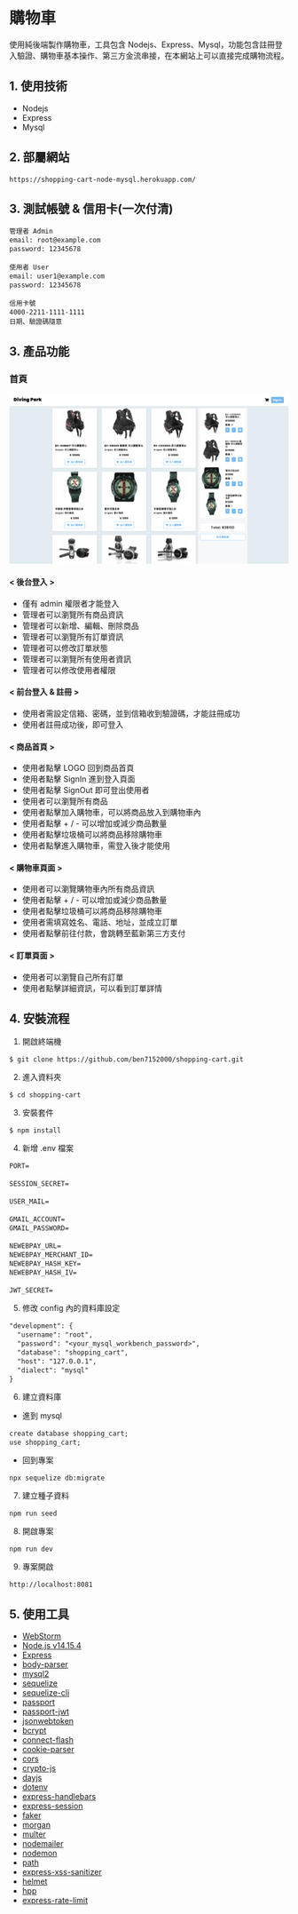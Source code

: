 # 購物車

使用純後端製作購物車，工具包含 Nodejs、Express、Mysql，功能包含註冊登入驗證、購物車基本操作、第三方金流串接，在本網站上可以直接完成購物流程。

## 1. 使用技術

+ Nodejs
+ Express
+ Mysql

## 2. 部屬網站

```
https://shopping-cart-node-mysql.herokuapp.com/
```

## 3. 測試帳號 & 信用卡(一次付清)

```
管理者 Admin
email: root@example.com
password: 12345678

使用者 User
email: user1@example.com
password: 12345678

信用卡號
4000-2211-1111-1111
日期、驗證碼隨意
```

## 3. 產品功能

### 首頁

![](pic/pic.png)

#### < 後台登入 >

+ 僅有 admin 權限者才能登入
+ 管理者可以瀏覽所有商品資訊
+ 管理者可以新增、編輯、刪除商品
+ 管理者可以瀏覽所有訂單資訊
+ 管理者可以修改訂單狀態
+ 管理者可以瀏覽所有使用者資訊
+ 管理者可以修改使用者權限

#### < 前台登入 & 註冊 >

+ 使用者需設定信箱、密碼，並到信箱收到驗證碼，才能註冊成功
+ 使用者註冊成功後，即可登入

#### < 商品首頁 >

+ 使用者點擊 LOGO 回到商品首頁
+ 使用者點擊 SignIn 進到登入頁面
+ 使用者點擊 SignOut 即可登出使用者
+ 使用者可以瀏覽所有商品
+ 使用者點擊加入購物車，可以將商品放入到購物車內
+ 使用者點擊 + / - 可以增加或減少商品數量
+ 使用者點擊垃圾桶可以將商品移除購物車
+ 使用者點擊進入購物車，需登入後才能使用

#### < 購物車頁面 >

+ 使用者可以瀏覽購物車內所有商品資訊
+ 使用者點擊 + / - 可以增加或減少商品數量
+ 使用者點擊垃圾桶可以將商品移除購物車
+ 使用者需填寫姓名、電話、地址，並成立訂單
+ 使用者點擊前往付款，會跳轉至藍新第三方支付

#### < 訂單頁面 >

+ 使用者可以瀏覽自己所有訂單
+ 使用者點擊詳細資訊，可以看到訂單詳情

## 4. 安裝流程

1. 開啟終端機

```
$ git clone https://github.com/ben7152000/shopping-cart.git
```

2. 進入資料夾

```
$ cd shopping-cart
```

3. 安裝套件

```
$ npm install
```

4. 新增 .env 檔案

```
PORT=

SESSION_SECRET=

USER_MAIL=

GMAIL_ACCOUNT=
GMAIL_PASSWORD=

NEWEBPAY_URL=
NEWEBPAY_MERCHANT_ID=
NEWEBPAY_HASH_KEY=
NEWEBPAY_HASH_IV=

JWT_SECRET=
```

5. 修改 config 內的資料庫設定

```
"development": {
  "username": "root",
  "password": "<your_mysql_workbench_password>",
  "database": "shopping_cart",
  "host": "127.0.0.1",
  "dialect": "mysql"
}
```

6. 建立資料庫

+ 進到 mysql
```
create database shopping_cart;
use shopping_cart;
```

+ 回到專案
```
npx sequelize db:migrate
```

7. 建立種子資料

```
npm run seed
```

8. 開啟專案

```
npm run dev
```

9. 專案開啟

```
http://localhost:8081
```

## 5. 使用工具

- [WebStorm](https://www.jetbrains.com/webstorm/)
- [Node.js v14.15.4](https://nodejs.dev/)
- [Express](https://www.npmjs.com/package/express)
- [body-parser](https://www.npmjs.com/package/body-parser)
- [mysql2](https://www.npmjs.com/package/mysql2)
- [sequelize](https://www.npmjs.com/package/sequelize)
- [sequelize-cli](https://www.npmjs.com/package/sequelize-cli)
- [passport](https://www.npmjs.com/package/passport)
- [passport-jwt](https://www.npmjs.com/package/passport-jwt)
- [jsonwebtoken](https://www.npmjs.com/package/jsonwebtoken)
- [bcrypt](https://www.npmjs.com/package/bcrypt)
- [connect-flash](https://www.npmjs.com/package/connect-flash)
- [cookie-parser](https://www.npmjs.com/package/cookie-parser)
- [cors](https://www.npmjs.com/package/cors)
- [crypto-js](https://www.npmjs.com/package/crypto-js)
- [dayjs](https://www.npmjs.com/package/dayjs)
- [dotenv](https://www.npmjs.com/package/dotenv)
- [express-handlebars](https://www.npmjs.com/package/express-handlebars)
- [express-session](https://www.npmjs.com/package/express-session)
- [faker](https://www.npmjs.com/package/faker)
- [morgan](https://www.npmjs.com/package/morgan)
- [multer](https://www.npmjs.com/package/multer)
- [nodemailer](https://www.npmjs.com/package/nodemailer)
- [nodemon](https://www.npmjs.com/package/nodemon)
- [path](https://www.npmjs.com/package/path)
- [express-xss-sanitizer](https://www.npmjs.com/package/express-xss-sanitizer)
- [helmet](https://www.npmjs.com/package/helmet)
- [hpp](https://www.npmjs.com/package/hpp)
- [express-rate-limit](https://www.npmjs.com/package/express-rate-limit)
